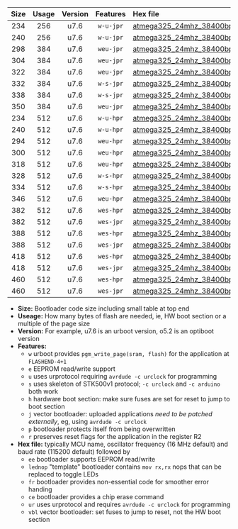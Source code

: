|Size|Usage|Version|Features|Hex file|
|:-:|:-:|:-:|:-:|:--|
|234|256|u7.6|`w-u-jpr`|[atmega325_24mhz_38400bps_ur_vbl.hex](https://raw.githubusercontent.com/stefanrueger/urboot/main//atmega325_24mhz_38400bps_ur_vbl.hex)|
|240|256|u7.6|`w-u-jpr`|[atmega325_24mhz_38400bps_lednop_ur_vbl.hex](https://raw.githubusercontent.com/stefanrueger/urboot/main//atmega325_24mhz_38400bps_lednop_ur_vbl.hex)|
|298|384|u7.6|`weu-jpr`|[atmega325_24mhz_38400bps_ee_ur_vbl.hex](https://raw.githubusercontent.com/stefanrueger/urboot/main//atmega325_24mhz_38400bps_ee_ur_vbl.hex)|
|304|384|u7.6|`weu-jpr`|[atmega325_24mhz_38400bps_ee_lednop_ur_vbl.hex](https://raw.githubusercontent.com/stefanrueger/urboot/main//atmega325_24mhz_38400bps_ee_lednop_ur_vbl.hex)|
|322|384|u7.6|`weu-jpr`|[atmega325_24mhz_38400bps_ee_lednop_fr_ur_vbl.hex](https://raw.githubusercontent.com/stefanrueger/urboot/main//atmega325_24mhz_38400bps_ee_lednop_fr_ur_vbl.hex)|
|332|384|u7.6|`w-s-jpr`|[atmega325_24mhz_38400bps_vbl.hex](https://raw.githubusercontent.com/stefanrueger/urboot/main//atmega325_24mhz_38400bps_vbl.hex)|
|338|384|u7.6|`w-s-jpr`|[atmega325_24mhz_38400bps_lednop_vbl.hex](https://raw.githubusercontent.com/stefanrueger/urboot/main//atmega325_24mhz_38400bps_lednop_vbl.hex)|
|350|384|u7.6|`weu-jpr`|[atmega325_24mhz_38400bps_ee_lednop_fr_ce_ur_vbl.hex](https://raw.githubusercontent.com/stefanrueger/urboot/main//atmega325_24mhz_38400bps_ee_lednop_fr_ce_ur_vbl.hex)|
|234|512|u7.6|`w-u-hpr`|[atmega325_24mhz_38400bps_ur.hex](https://raw.githubusercontent.com/stefanrueger/urboot/main//atmega325_24mhz_38400bps_ur.hex)|
|240|512|u7.6|`w-u-hpr`|[atmega325_24mhz_38400bps_lednop_ur.hex](https://raw.githubusercontent.com/stefanrueger/urboot/main//atmega325_24mhz_38400bps_lednop_ur.hex)|
|294|512|u7.6|`weu-hpr`|[atmega325_24mhz_38400bps_ee_ur.hex](https://raw.githubusercontent.com/stefanrueger/urboot/main//atmega325_24mhz_38400bps_ee_ur.hex)|
|300|512|u7.6|`weu-hpr`|[atmega325_24mhz_38400bps_ee_lednop_ur.hex](https://raw.githubusercontent.com/stefanrueger/urboot/main//atmega325_24mhz_38400bps_ee_lednop_ur.hex)|
|318|512|u7.6|`weu-hpr`|[atmega325_24mhz_38400bps_ee_lednop_fr_ur.hex](https://raw.githubusercontent.com/stefanrueger/urboot/main//atmega325_24mhz_38400bps_ee_lednop_fr_ur.hex)|
|328|512|u7.6|`w-s-hpr`|[atmega325_24mhz_38400bps.hex](https://raw.githubusercontent.com/stefanrueger/urboot/main//atmega325_24mhz_38400bps.hex)|
|334|512|u7.6|`w-s-hpr`|[atmega325_24mhz_38400bps_lednop.hex](https://raw.githubusercontent.com/stefanrueger/urboot/main//atmega325_24mhz_38400bps_lednop.hex)|
|346|512|u7.6|`weu-hpr`|[atmega325_24mhz_38400bps_ee_lednop_fr_ce_ur.hex](https://raw.githubusercontent.com/stefanrueger/urboot/main//atmega325_24mhz_38400bps_ee_lednop_fr_ce_ur.hex)|
|382|512|u7.6|`wes-hpr`|[atmega325_24mhz_38400bps_ee.hex](https://raw.githubusercontent.com/stefanrueger/urboot/main//atmega325_24mhz_38400bps_ee.hex)|
|382|512|u7.6|`wes-jpr`|[atmega325_24mhz_38400bps_ee_vbl.hex](https://raw.githubusercontent.com/stefanrueger/urboot/main//atmega325_24mhz_38400bps_ee_vbl.hex)|
|388|512|u7.6|`wes-hpr`|[atmega325_24mhz_38400bps_ee_lednop.hex](https://raw.githubusercontent.com/stefanrueger/urboot/main//atmega325_24mhz_38400bps_ee_lednop.hex)|
|388|512|u7.6|`wes-jpr`|[atmega325_24mhz_38400bps_ee_lednop_vbl.hex](https://raw.githubusercontent.com/stefanrueger/urboot/main//atmega325_24mhz_38400bps_ee_lednop_vbl.hex)|
|418|512|u7.6|`wes-hpr`|[atmega325_24mhz_38400bps_ee_lednop_fr.hex](https://raw.githubusercontent.com/stefanrueger/urboot/main//atmega325_24mhz_38400bps_ee_lednop_fr.hex)|
|418|512|u7.6|`wes-jpr`|[atmega325_24mhz_38400bps_ee_lednop_fr_vbl.hex](https://raw.githubusercontent.com/stefanrueger/urboot/main//atmega325_24mhz_38400bps_ee_lednop_fr_vbl.hex)|
|460|512|u7.6|`wes-hpr`|[atmega325_24mhz_38400bps_ee_lednop_fr_ce.hex](https://raw.githubusercontent.com/stefanrueger/urboot/main//atmega325_24mhz_38400bps_ee_lednop_fr_ce.hex)|
|460|512|u7.6|`wes-jpr`|[atmega325_24mhz_38400bps_ee_lednop_fr_ce_vbl.hex](https://raw.githubusercontent.com/stefanrueger/urboot/main//atmega325_24mhz_38400bps_ee_lednop_fr_ce_vbl.hex)|

- **Size:** Bootloader code size including small table at top end
- **Useage:** How many bytes of flash are needed, ie, HW boot section or a multiple of the page size
- **Version:** For example, u7.6 is an urboot version, o5.2 is an optiboot version
- **Features:**
  + `w` urboot provides `pgm_write_page(sram, flash)` for the application at `FLASHEND-4+1`
  + `e` EEPROM read/write support
  + `u` uses urprotocol requiring `avrdude -c urclock` for programming
  + `s` uses skeleton of STK500v1 protocol; `-c urclock` and `-c arduino` both work
  + `h` hardware boot section: make sure fuses are set for reset to jump to boot section
  + `j` vector bootloader: uploaded applications *need to be patched externally*, eg, using `avrdude -c urclock`
  + `p` bootloader protects itself from being overwritten
  + `r` preserves reset flags for the application in the register R2
- **Hex file:** typically MCU name, oscillator frequency (16 MHz default) and baud rate (115200 default) followed by
  + `ee` bootloader supports EEPROM read/write
  + `lednop` "template" bootloader contains `mov rx,rx` nops that can be replaced to toggle LEDs
  + `fr` bootloader provides non-essential code for smoother error handing
  + `ce` bootloader provides a chip erase command
  + `ur` uses urprotocol and requires `avrdude -c urclock` for programming
  + `vbl` vector bootloader: set fuses to jump to reset, not the HW boot section
